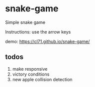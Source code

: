 # snake-game

Simple snake game

Instructions: use the arrow keys

demo: https://cl71.github.io/snake-game/

## todos

1. make responsive
2. victory conditions
3. new apple collision detection
